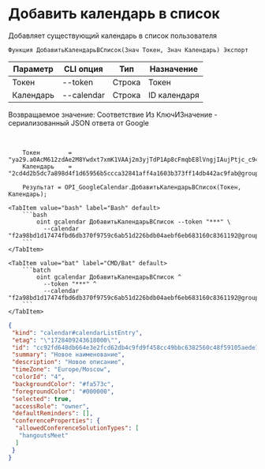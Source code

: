﻿---
sidebar_position: 2
---

# Добавить календарь в список
 Добавляет существующий календарь в список пользователя



`Функция ДобавитьКалендарьВСписок(Знач Токен, Знач Календарь) Экспорт`

  | Параметр | CLI опция | Тип | Назначение |
  |-|-|-|-|
  | Токен | --token | Строка | Токен |
  | Календарь | --calendar | Строка | ID календаря |

  
  Возвращаемое значение:   Соответствие Из КлючИЗначение - сериализованный JSON ответа от Google

<br/>




```bsl title="Пример кода"
    Токен        = "ya29.a0AcM612zdAe2M8Ywdxt7xmK1VAAj2m3yjTdP1Ap8cFmqbE8lVngjIAujPtjc_c94MCuKNLfn7MSssBd6NfMXDQDrHMUv7Fgjp7cjuXk68n...";
    Календарь    = "2cd4d2b5dc7a898d4f1d65956b5ccca32841aff4a1603b373ff14db442ac9fab@group.calendar.google.com";

    Результат = OPI_GoogleCalendar.ДобавитьКалендарьВСписок(Токен, Календарь);
```
    

 <Tabs>
  
    <TabItem value="bash" label="Bash" default>
        ```bash
            oint gcalendar ДобавитьКалендарьВСписок --token "***" \
              --calendar "f2a98bd1d17474fbd6db370f9759c6ab51d226bdb04aebf6eb683160c8361192@group.calendar.google.com"
        ```
    </TabItem>
  
    <TabItem value="bat" label="CMD/Bat" default>
        ```batch
            oint gcalendar ДобавитьКалендарьВСписок ^
              --token "***" ^
              --calendar "f2a98bd1d17474fbd6db370f9759c6ab51d226bdb04aebf6eb683160c8361192@group.calendar.google.com"
        ```
    </TabItem>
</Tabs>


```json title="Результат"
{
 "kind": "calendar#calendarListEntry",
 "etag": "\"1728409243618000\"",
 "id": "cc92fd648db664e3e2fcd62db4c9fd9f458cc49bbc6382560c48f59105aede70@group.calendar.google.com",
 "summary": "Новое наименование",
 "description": "Новое описание",
 "timeZone": "Europe/Moscow",
 "colorId": "4",
 "backgroundColor": "#fa573c",
 "foregroundColor": "#000000",
 "selected": true,
 "accessRole": "owner",
 "defaultReminders": [],
 "conferenceProperties": {
  "allowedConferenceSolutionTypes": [
   "hangoutsMeet"
  ]
 }
}
```
